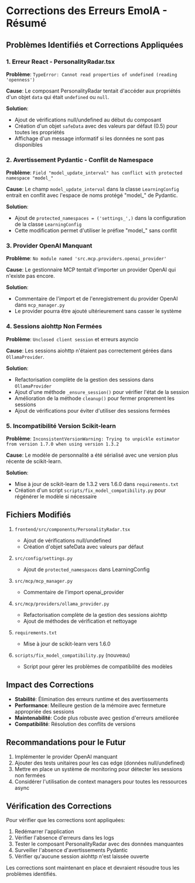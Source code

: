 # Corrections des Erreurs EmoIA - Résumé

## Problèmes Identifiés et Corrections Appliquées

### 1. Erreur React - PersonalityRadar.tsx
**Problème**: `TypeError: Cannot read properties of undefined (reading 'openness')`

**Cause**: Le composant PersonalityRadar tentait d'accéder aux propriétés d'un objet `data` qui était `undefined` ou `null`.

**Solution**:
- Ajout de vérifications null/undefined au début du composant
- Création d'un objet `safeData` avec des valeurs par défaut (0.5) pour toutes les propriétés
- Affichage d'un message informatif si les données ne sont pas disponibles

### 2. Avertissement Pydantic - Conflit de Namespace
**Problème**: `Field "model_update_interval" has conflict with protected namespace "model_"`

**Cause**: Le champ `model_update_interval` dans la classe `LearningConfig` entrait en conflit avec l'espace de noms protégé "model_" de Pydantic.

**Solution**:
- Ajout de `protected_namespaces = ('settings_',)` dans la configuration de la classe `LearningConfig`
- Cette modification permet d'utiliser le préfixe "model_" sans conflit

### 3. Provider OpenAI Manquant
**Problème**: `No module named 'src.mcp.providers.openai_provider'`

**Cause**: Le gestionnaire MCP tentait d'importer un provider OpenAI qui n'existe pas encore.

**Solution**:
- Commentaire de l'import et de l'enregistrement du provider OpenAI dans `mcp_manager.py`
- Le provider pourra être ajouté ultérieurement sans casser le système

### 4. Sessions aiohttp Non Fermées
**Problème**: `Unclosed client session` et erreurs asyncio

**Cause**: Les sessions aiohttp n'étaient pas correctement gérées dans `OllamaProvider`.

**Solution**:
- Refactorisation complète de la gestion des sessions dans `OllamaProvider`
- Ajout d'une méthode `_ensure_session()` pour vérifier l'état de la session
- Amélioration de la méthode `cleanup()` pour fermer proprement les sessions
- Ajout de vérifications pour éviter d'utiliser des sessions fermées

### 5. Incompatibilité Version Scikit-learn
**Problème**: `InconsistentVersionWarning: Trying to unpickle estimator from version 1.7.0 when using version 1.3.2`

**Cause**: Le modèle de personnalité a été sérialisé avec une version plus récente de scikit-learn.

**Solution**:
- Mise à jour de scikit-learn de 1.3.2 vers 1.6.0 dans `requirements.txt`
- Création d'un script `scripts/fix_model_compatibility.py` pour régénérer le modèle si nécessaire

## Fichiers Modifiés

1. `frontend/src/components/PersonalityRadar.tsx`
   - Ajout de vérifications null/undefined
   - Création d'objet safeData avec valeurs par défaut

2. `src/config/settings.py`
   - Ajout de `protected_namespaces` dans LearningConfig

3. `src/mcp/mcp_manager.py`
   - Commentaire de l'import openai_provider

4. `src/mcp/providers/ollama_provider.py`
   - Refactorisation complète de la gestion des sessions aiohttp
   - Ajout de méthodes de vérification et nettoyage

5. `requirements.txt`
   - Mise à jour de scikit-learn vers 1.6.0

6. `scripts/fix_model_compatibility.py` (nouveau)
   - Script pour gérer les problèmes de compatibilité des modèles

## Impact des Corrections

- **Stabilité**: Élimination des erreurs runtime et des avertissements
- **Performance**: Meilleure gestion de la mémoire avec fermeture appropriée des sessions
- **Maintenabilité**: Code plus robuste avec gestion d'erreurs améliorée
- **Compatibilité**: Résolution des conflits de versions

## Recommandations pour le Futur

1. Implémenter le provider OpenAI manquant
2. Ajouter des tests unitaires pour les cas edge (données null/undefined)
3. Mettre en place un système de monitoring pour détecter les sessions non fermées
4. Considérer l'utilisation de context managers pour toutes les ressources async

## Vérification des Corrections

Pour vérifier que les corrections sont appliquées:

1. Redémarrer l'application
2. Vérifier l'absence d'erreurs dans les logs
3. Tester le composant PersonalityRadar avec des données manquantes
4. Surveiller l'absence d'avertissements Pydantic
5. Vérifier qu'aucune session aiohttp n'est laissée ouverte

Les corrections sont maintenant en place et devraient résoudre tous les problèmes identifiés.